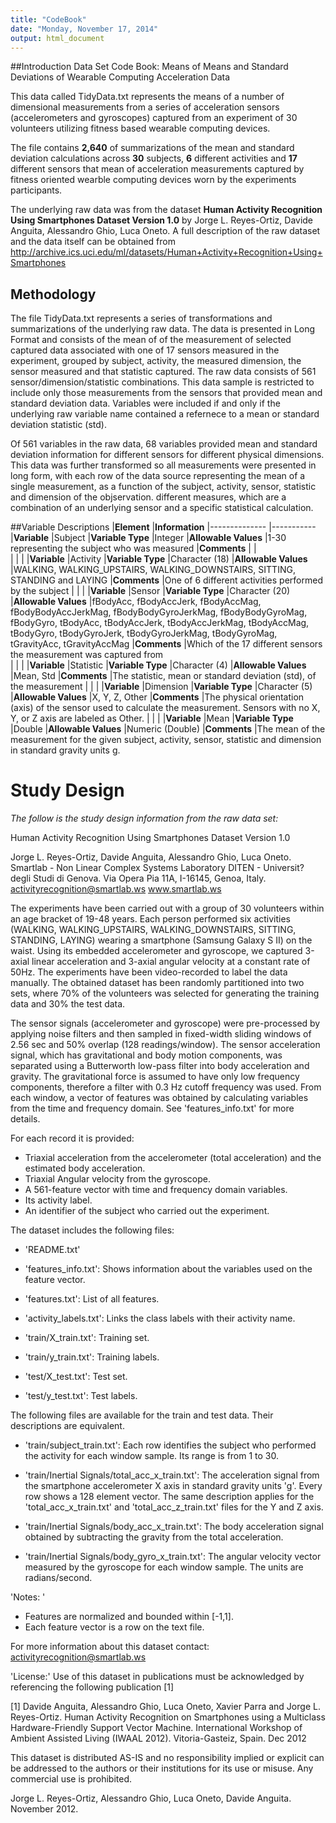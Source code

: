 ```yaml
---
title: "CodeBook"
date: "Monday, November 17, 2014"
output: html_document
---
```


##Introduction
Data Set Code Book: Means of Means and Standard Deviations of Wearable Computing Acceleration Data

This data called TidyData.txt represents the means of a number of dimensional measurements from a series of acceleration sensors (accelerometers and gyroscopes) captured from an experiment of 30 volunteers utilizing fitness based wearable computing devices.    

The file contains **2,640** of summarizations of the mean and standard deviation calculations across **30** subjects, **6** different activities and **17** different sensors that mean of acceleration measurements captured by fitness oriented wearble computing devices worn by the experiments participants.

The underlying raw data was from the dataset **Human Activity Recognition Using Smartphones Dataset
Version 1.0** by  Jorge L. Reyes-Ortiz, Davide Anguita, Alessandro Ghio, Luca Oneto.  A full description of the raw dataset and the data itself can be obtained from  http://archive.ics.uci.edu/ml/datasets/Human+Activity+Recognition+Using+Smartphones

## Methodology

The file TidyData.txt represents a series of transformations and summarizations of the underlying raw data.  The data is presented in Long Format and consists of the mean of of the measurement of selected captured data associated with one of 17 sensors measured in the experiment, grouped by subject, activity, the measured dimension, the sensor measured and that statistic captured.   The raw data consists of 561 sensor/dimension/statistic combinations.   This data sample is restricted to include only those measurements from the sensors that provided mean and standard deviation data.  Variables were included if and only if the underlying raw variable name contained a refernece to a mean or standard deviation statistic (std).

Of 561 variables in the raw data, 68 variables provided mean and standard deviation information for different sensors for different physical dimensions.  This data was further transformed so all measurements were presented in long form, with each row of the data source representing the mean of a single measurement, as a function of the subject, activity, sensor, statistic and dimension of the objservation.  different measures, which are a combination of an underlying sensor and a specific statistical calculation.   

##Variable Descriptions
|**Element**            |**Information**
|--------------         |-----------
|**Variable**           |Subject
|**Variable Type**      |Integer
|**Allowable Values**   |1-30 representing the subject who was measured
|**Comments**           |                                                   |                                             
|                       |                                                   |
|**Variable**           |Activity
|**Variable Type**      |Character (18)
|**Allowable Values**   |WALKING, WALKING_UPSTAIRS, WALKING_DOWNSTAIRS, SITTING, STANDING and LAYING
|**Comments**           |One of 6 different activities performed by the subject                                                    |                       |                                                   |
|**Variable**           |Sensor
|**Variable Type**      |Character (20)
|**Allowable Values**   |fBodyAcc, fBodyAccJerk, fBodyAccMag, fBodyBodyAccJerkMag, fBodyBodyGyroJerkMag, fBodyBodyGyroMag, fBodyGyro, tBodyAcc, tBodyAccJerk, tBodyAccJerkMag, tBodyAccMag, tBodyGyro, tBodyGyroJerk, tBodyGyroJerkMag, tBodyGyroMag, tGravityAcc, tGravityAccMag
|**Comments**           |Which of the 17 different sensors the measurement was captured from  
|                       |                                                   |
|**Variable**           |Statistic
|**Variable Type**      |Character (4)
|**Allowable Values**   |Mean, Std
|**Comments**           |The statistic, mean or standard deviation (std), of the measurement
|                       |                                                   |
|**Variable**           |Dimension
|**Variable Type**      |Character (5)
|**Allowable Values**   |X, Y, Z, Other
|**Comments**           |The physical orientation (axis) of the sensor used to calculate the measurement. Sensors with no X, Y, or Z axis are labeled as Other.
|                       |                                                   |
|**Variable**           |Mean
|**Variable Type**      |Double
|**Allowable Values**   |Numeric (Double)
|**Comments**           |The mean of the measurement for the given subject, activity, sensor, statistic and dimension in standard gravity units g.

# Study Design

*The follow is the study design information from the raw data set:*

Human Activity Recognition Using Smartphones Dataset
Version 1.0

Jorge L. Reyes-Ortiz, Davide Anguita, Alessandro Ghio, Luca Oneto.
Smartlab - Non Linear Complex Systems Laboratory
DITEN - Universit? degli Studi di Genova.
Via Opera Pia 11A, I-16145, Genoa, Italy.
activityrecognition@smartlab.ws
www.smartlab.ws

The experiments have been carried out with a group of 30 volunteers within an age bracket of 19-48 years. Each person performed six activities (WALKING, WALKING_UPSTAIRS, WALKING_DOWNSTAIRS, SITTING, STANDING, LAYING) wearing a smartphone (Samsung Galaxy S II) on the waist. Using its embedded accelerometer and gyroscope, we captured 3-axial linear acceleration and 3-axial angular velocity at a constant rate of 50Hz. The experiments have been video-recorded to label the data manually. The obtained dataset has been randomly partitioned into two sets, where 70% of the volunteers was selected for generating the training data and 30% the test data. 

The sensor signals (accelerometer and gyroscope) were pre-processed by applying noise filters and then sampled in fixed-width sliding windows of 2.56 sec and 50% overlap (128 readings/window). The sensor acceleration signal, which has gravitational and body motion components, was separated using a Butterworth low-pass filter into body acceleration and gravity. The gravitational force is assumed to have only low frequency components, therefore a filter with 0.3 Hz cutoff frequency was used. From each window, a vector of features was obtained by calculating variables from the time and frequency domain. See 'features_info.txt' for more details. 

For each record it is provided:

- Triaxial acceleration from the accelerometer (total acceleration) and the estimated body acceleration.
- Triaxial Angular velocity from the gyroscope. 
- A 561-feature vector with time and frequency domain variables. 
- Its activity label. 
- An identifier of the subject who carried out the experiment.

The dataset includes the following files:

- 'README.txt'

- 'features_info.txt': Shows information about the variables used on the feature vector.

- 'features.txt': List of all features.

- 'activity_labels.txt': Links the class labels with their activity name.

- 'train/X_train.txt': Training set.

- 'train/y_train.txt': Training labels.

- 'test/X_test.txt': Test set.

- 'test/y_test.txt': Test labels.

The following files are available for the train and test data. Their descriptions are equivalent. 

- 'train/subject_train.txt': Each row identifies the subject who performed the activity for each window sample. Its range is from 1 to 30. 

- 'train/Inertial Signals/total_acc_x_train.txt': The acceleration signal from the smartphone accelerometer X axis in standard gravity units 'g'. Every row shows a 128 element vector. The same description applies for the 'total_acc_x_train.txt' and 'total_acc_z_train.txt' files for the Y and Z axis. 

- 'train/Inertial Signals/body_acc_x_train.txt': The body acceleration signal obtained by subtracting the gravity from the total acceleration. 

- 'train/Inertial Signals/body_gyro_x_train.txt': The angular velocity vector measured by the gyroscope for each window sample. The units are radians/second. 

'Notes: '
- Features are normalized and bounded within [-1,1].
- Each feature vector is a row on the text file.

For more information about this dataset contact: activityrecognition@smartlab.ws

'License:'
Use of this dataset in publications must be acknowledged by referencing the following publication [1] 

[1] Davide Anguita, Alessandro Ghio, Luca Oneto, Xavier Parra and Jorge L. Reyes-Ortiz. Human Activity Recognition on Smartphones using a Multiclass Hardware-Friendly Support Vector Machine. International Workshop of Ambient Assisted Living (IWAAL 2012). Vitoria-Gasteiz, Spain. Dec 2012

This dataset is distributed AS-IS and no responsibility implied or explicit can be addressed to the authors or their institutions for its use or misuse. Any commercial use is prohibited.

Jorge L. Reyes-Ortiz, Alessandro Ghio, Luca Oneto, Davide Anguita. November 2012.
